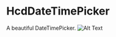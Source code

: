 # HcdDateTimePicker
 A beautiful DateTimePicker.
![Alt Text](https://github.com/{user}/{repo}/HCDDateTimePickerView/demo.gif)
